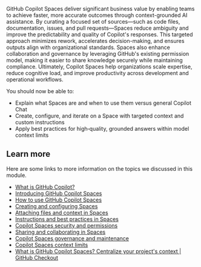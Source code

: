 GitHub Copilot Spaces deliver significant business value by enabling teams to achieve faster, more accurate outcomes through context-grounded AI assistance. By curating a focused set of sources—such as code files, documentation, issues, and pull requests—Spaces reduce ambiguity and improve the predictability and quality of Copilot's responses. This targeted approach minimizes rework, accelerates decision-making, and ensures outputs align with organizational standards. Spaces also enhance collaboration and governance by leveraging GitHub's existing permission model, making it easier to share knowledge securely while maintaining compliance. Ultimately, Copilot Spaces help organizations scale expertise, reduce cognitive load, and improve productivity across development and operational workflows.

You should now be able to:

- Explain what Spaces are and when to use them versus general Copilot Chat
- Create, configure, and iterate on a Space with targeted context and custom instructions
- Apply best practices for high‑quality, grounded answers within model context limits

## Learn more

Here are some links to more information on the topics we discussed in this module.

- [What is GitHub Copilot?](https://docs.github.com/en/copilot/overview-of-github-copilot)
- [Introducing GitHub Copilot Spaces](https://github.blog/changelog/2024-05-30-copilot-spaces-public-beta/)
- [How to use GitHub Copilot Spaces](https://docs.github.com/en/copilot/spaces/using-spaces)
- [Creating and configuring Spaces](https://docs.github.com/en/copilot/spaces/creating-and-managing-spaces)
- [Attaching files and context in Spaces](https://docs.github.com/en/copilot/spaces/using-spaces#adding-context-to-spaces)
- [Instructions and best practices in Spaces](https://docs.github.com/en/copilot/spaces/using-spaces#adding-instructions-to-spaces)
- [Copilot Spaces security and permissions](https://docs.github.com/en/copilot/spaces/using-spaces#security-and-access)
- [Sharing and collaborating in Spaces](https://docs.github.com/en/copilot/spaces/using-spaces#sharing-a-space)
- [Copilot Spaces governance and maintenance](https://docs.github.com/en/copilot/spaces/creating-and-managing-spaces#governance-and-maintenance)
- [Copilot Spaces context limits](https://docs.github.com/en/copilot/spaces/using-spaces#context-limits)
- [What is GitHub Copilot Spaces? Centralize your project's context | GitHub Checkout](https://youtu.be/a0LWEWLUt48?si=rXvrTPJJBIBbYBJA)
